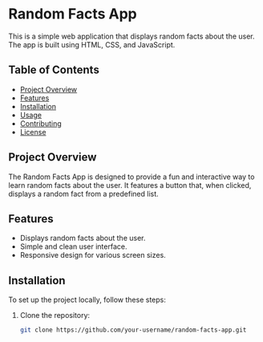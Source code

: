# Random Facts App

This is a simple web application that displays random facts about the user. The app is built using HTML, CSS, and JavaScript.

## Table of Contents

- [Project Overview](#project-overview)
- [Features](#features)
- [Installation](#installation)
- [Usage](#usage)
- [Contributing](#contributing)
- [License](#license)

## Project Overview

The Random Facts App is designed to provide a fun and interactive way to learn random facts about the user. It features a button that, when clicked, displays a random fact from a predefined list.

## Features

- Displays random facts about the user.
- Simple and clean user interface.
- Responsive design for various screen sizes.

## Installation

To set up the project locally, follow these steps:

1. Clone the repository:
   ```bash
   git clone https://github.com/your-username/random-facts-app.git
